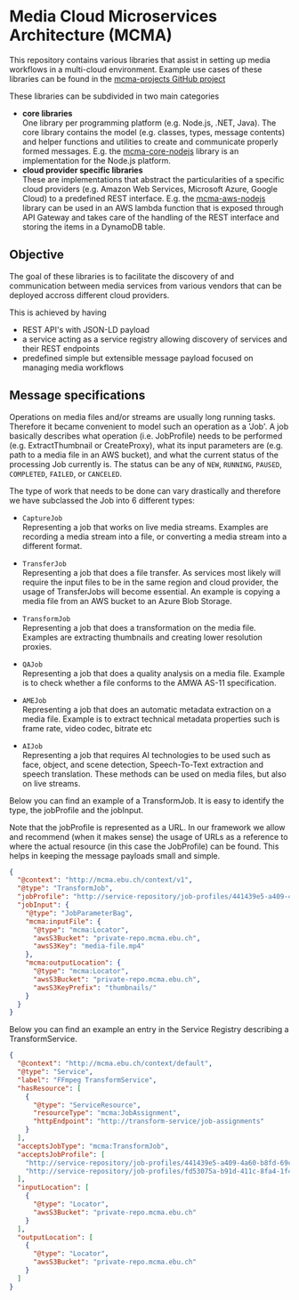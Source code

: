 # Media Cloud Microservices Architecture (MCMA)

This repository contains various libraries that assist in setting up media workflows in a multi-cloud environment. Example use cases of these libraries can be found in the [mcma-projects GitHub project](https://github.com/ebu/mcma-projects)

These libraries can be subdivided in two main categories
* **core libraries**  
One library per programming platform (e.g. Node.js, .NET, Java). The core library contains the model (e.g. classes, types, message contents) and helper functions and utilities to create and communicate properly formed messages. E.g. the [mcma-core-nodejs](mcma-core-nodejs) library is an implementation for the Node.js platform.
* **cloud provider specific libraries**  
These are implementations that abstract the particularities of a specific cloud providers (e.g. Amazon Web Services, Microsoft Azure, Google Cloud) to a predefined REST interface. E.g. the [mcma-aws-nodejs](mcma-aws-nodejs) library can be used in an AWS lambda function that is exposed through API Gateway and takes care of the handling of the REST interface and storing the items in a DynamoDB table.

## Objective

The goal of these libraries is to facilitate the discovery of and communication between media services from various vendors that can be deployed accross different cloud providers.

This is achieved by having
* REST API's with JSON-LD payload
* a service acting as a service registry allowing discovery of services and their REST endpoints
* predefined simple but extensible message payload focused on managing media workflows

## Message specifications

Operations on media files and/or streams are usually long running tasks. Therefore it became convenient to model such an operation as a 'Job'. A job basically describes what operation (i.e. JobProfile) needs to be performed (e.g. ExtractThumbnail or CreateProxy), what its input parameters are (e.g. path to a media file in an AWS bucket), and what the current status of the processing Job currently is. The status can be any of ```NEW```, ```RUNNING```, ```PAUSED```, ```COMPLETED```, ```FAILED```, or ```CANCELED```.

The type of work that needs to be done can vary drastically and therefore we have subclassed the Job into 6 different types: 
* ```CaptureJob```  
Representing a job that works on live media streams. Examples are recording a media stream into a file, or converting a media stream into a different format.

* ```TransferJob```  
Representing a job that does a file transfer. As services most likely will require the input files to be in the same region and cloud provider, the usage of TransferJobs will become essential. An example is copying a media file from an AWS bucket to an Azure Blob Storage.

* ```TransformJob```  
Representing a job that does a transformation on the media file. Examples are extracting thumbnails and creating lower resolution proxies.

* ```QAJob```  
Representing a job that does a quality analysis on a media file. Example is to check whether a file conforms to the AMWA AS-11 specification.

* ```AMEJob```  
Representing a job that does an automatic metadata extraction on a media file. Example is to extract technical metadata properties such is frame rate, video codec, bitrate etc

* ```AIJob```  
Representing a job that requires AI technologies to be used such as face, object, and scene detection, Speech-To-Text extraction and speech translation. These methods can be used on media files, but also on live streams.

Below you can find an example of a TransformJob. It is easy to identify the type, the jobProfile and the jobInput. 

Note that the jobProfile is represented as a URL. In our framework we allow and recommend (when it makes sense) the usage of URLs as a reference to where the actual resource (in this case the JobProfile) can be found. This helps in keeping the message payloads small and simple.

```JSON
{
  "@context": "http://mcma.ebu.ch/context/v1",
  "@type": "TransformJob",
  "jobProfile": "http://service-repository/job-profiles/441439e5-a409-4a60-b8fd-69cafeb301f9",
  "jobInput": {
    "@type": "JobParameterBag",
    "mcma:inputFile": {
      "@type": "mcma:Locator",
      "awsS3Bucket": "private-repo.mcma.ebu.ch",
      "awsS3Key": "media-file.mp4"
    },
    "mcma:outputLocation": {
      "@type": "mcma:Locator",
      "awsS3Bucket": "private-repo.mcma.ebu.ch",
      "awsS3KeyPrefix": "thumbnails/"
    }
  }
}
```

Below you can find an example an entry in the Service Registry describing a TransformService.
```JSON
{
  "@context": "http://mcma.ebu.ch/context/default",
  "@type": "Service",
  "label": "FFmpeg TransformService",
  "hasResource": [
    {
      "@type": "ServiceResource",
      "resourceType": "mcma:JobAssignment",
      "httpEndpoint": "http://transform-service/job-assignments"
    }
  ],
  "acceptsJobType": "mcma:TransformJob",
  "acceptsJobProfile": [
    "http://service-repository/job-profiles/441439e5-a409-4a60-b8fd-69cafeb301f9",
    "http://service-repository/job-profiles/fd53075a-b91d-411c-8fa4-1f4d78e6810a"
  ],
  "inputLocation": [
    {
      "@type": "Locator",
      "awsS3Bucket": "private-repo.mcma.ebu.ch"
    }
  ],
  "outputLocation": [
    {
      "@type": "Locator",
      "awsS3Bucket": "private-repo.mcma.ebu.ch"
    }
  ]
}
```
